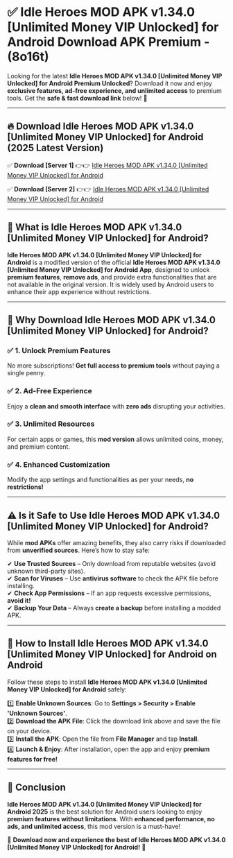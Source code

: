 
# ✅ Idle Heroes MOD APK v1.34.0 [Unlimited Money VIP Unlocked] for Android Download APK Premium -  (8o16t) 

Looking for the latest **Idle Heroes MOD APK v1.34.0 [Unlimited Money VIP Unlocked] for Android Premium Unlocked**? Download it now and enjoy **exclusive features, ad-free experience, and unlimited access** to premium tools. Get the **safe & fast download link** below! 🚀

---

## 🔥 Download Idle Heroes MOD APK v1.34.0 [Unlimited Money VIP Unlocked] for Android (2025 Latest Version)

✅ **Download [Server 1]** 👉👉 [Idle Heroes MOD APK v1.34.0 [Unlimited Money VIP Unlocked] for Android ](https://apkcomod.com?title=Idle_Heroes_MOD_APK_v1.34.0_[Unlimited_Money_VIP_Unlocked]_for_Android)  

✅ **Download [Server 2]** 👉👉 [Idle Heroes MOD APK v1.34.0 [Unlimited Money VIP Unlocked] for Android ](https://apkcomod.com?title=Idle_Heroes_MOD_APK_v1.34.0_[Unlimited_Money_VIP_Unlocked]_for_Android)  


---

## 📌 What is Idle Heroes MOD APK v1.34.0 [Unlimited Money VIP Unlocked] for Android?

**Idle Heroes MOD APK v1.34.0 [Unlimited Money VIP Unlocked] for Android** is a modified version of the official **Idle Heroes MOD APK v1.34.0 [Unlimited Money VIP Unlocked] for Android App**, designed to unlock **premium features**, **remove ads**, and provide extra functionalities that are not available in the original version. It is widely used by Android users to enhance their app experience without restrictions.

---

## 🌟 Why Download Idle Heroes MOD APK v1.34.0 [Unlimited Money VIP Unlocked] for Android?

### ✅ 1. Unlock Premium Features
No more subscriptions! **Get full access to premium tools** without paying a single penny.

### ✅ 2. Ad-Free Experience
Enjoy a **clean and smooth interface** with **zero ads** disrupting your activities.

### ✅ 3. Unlimited Resources
For certain apps or games, this **mod version** allows unlimited coins, money, and premium content.

### ✅ 4. Enhanced Customization
Modify the app settings and functionalities as per your needs, **no restrictions!**

---

## ⚠️ Is it Safe to Use Idle Heroes MOD APK v1.34.0 [Unlimited Money VIP Unlocked] for Android?

While **mod APKs** offer amazing benefits, they also carry risks if downloaded from **unverified sources**. Here’s how to stay safe:

✔ **Use Trusted Sources** – Only download from reputable websites (avoid unknown third-party sites).  
✔ **Scan for Viruses** – Use **antivirus software** to check the APK file before installing.  
✔ **Check App Permissions** – If an app requests excessive permissions, **avoid it!**  
✔ **Backup Your Data** – Always **create a backup** before installing a modded APK.

---

## 📲 How to Install Idle Heroes MOD APK v1.34.0 [Unlimited Money VIP Unlocked] for Android on Android

Follow these steps to install **Idle Heroes MOD APK v1.34.0 [Unlimited Money VIP Unlocked] for Android** safely:

1️⃣ **Enable Unknown Sources**: Go to **Settings > Security > Enable 'Unknown Sources'**.  
2️⃣ **Download the APK File**: Click the download link above and save the file on your device.  
3️⃣ **Install the APK**: Open the file from **File Manager** and tap **Install**.  
4️⃣ **Launch & Enjoy**: After installation, open the app and enjoy **premium features for free!**

---

## 🚀 Conclusion

**Idle Heroes MOD APK v1.34.0 [Unlimited Money VIP Unlocked] for Android 2025** is the best solution for Android users looking to enjoy **premium features without limitations**. With **enhanced performance, no ads, and unlimited access**, this mod version is a must-have!

🔻 **Download now and experience the best of Idle Heroes MOD APK v1.34.0 [Unlimited Money VIP Unlocked] for Android!** 🔻

